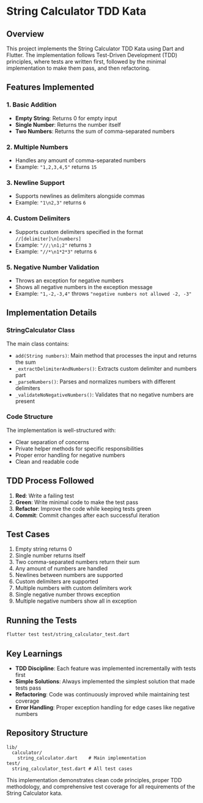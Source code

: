 # String Calculator TDD Kata

## Overview
This project implements the String Calculator TDD Kata using Dart and Flutter. The implementation follows Test-Driven Development (TDD) principles, where tests are written first, followed by the minimal implementation to make them pass, and then refactoring.

## Features Implemented

### 1. Basic Addition
- **Empty String**: Returns 0 for empty input
- **Single Number**: Returns the number itself
- **Two Numbers**: Returns the sum of comma-separated numbers

### 2. Multiple Numbers
- Handles any amount of comma-separated numbers
- Example: `"1,2,3,4,5"` returns `15`

### 3. Newline Support
- Supports newlines as delimiters alongside commas
- Example: `"1\n2,3"` returns `6`

### 4. Custom Delimiters
- Supports custom delimiters specified in the format `//[delimiter]\n[numbers]`
- Example: `"//;\n1;2"` returns `3`
- Example: `"//*\n1*2*3"` returns `6`

### 5. Negative Number Validation
- Throws an exception for negative numbers
- Shows all negative numbers in the exception message
- Example: `"1,-2,-3,4"` throws `"negative numbers not allowed -2, -3"`

## Implementation Details

### StringCalculator Class
The main class contains:
- `add(String numbers)`: Main method that processes the input and returns the sum
- `_extractDelimiterAndNumbers()`: Extracts custom delimiter and numbers part
- `_parseNumbers()`: Parses and normalizes numbers with different delimiters
- `_validateNoNegativeNumbers()`: Validates that no negative numbers are present

### Code Structure
The implementation is well-structured with:
- Clear separation of concerns
- Private helper methods for specific responsibilities
- Proper error handling for negative numbers
- Clean and readable code

## TDD Process Followed

1. **Red**: Write a failing test
2. **Green**: Write minimal code to make the test pass
3. **Refactor**: Improve the code while keeping tests green
4. **Commit**: Commit changes after each successful iteration

## Test Cases

1. Empty string returns 0
2. Single number returns itself
3. Two comma-separated numbers return their sum
4. Any amount of numbers are handled
5. Newlines between numbers are supported
6. Custom delimiters are supported
7. Multiple numbers with custom delimiters work
8. Single negative number throws exception
9. Multiple negative numbers show all in exception

## Running the Tests

```bash
flutter test test/string_calculator_test.dart
```

## Key Learnings

- **TDD Discipline**: Each feature was implemented incrementally with tests first
- **Simple Solutions**: Always implemented the simplest solution that made tests pass
- **Refactoring**: Code was continuously improved while maintaining test coverage
- **Error Handling**: Proper exception handling for edge cases like negative numbers

## Repository Structure

```
lib/
  calculator/
    string_calculator.dart    # Main implementation
test/
  string_calculator_test.dart # All test cases
```

This implementation demonstrates clean code principles, proper TDD methodology, and comprehensive test coverage for all requirements of the String Calculator kata.
